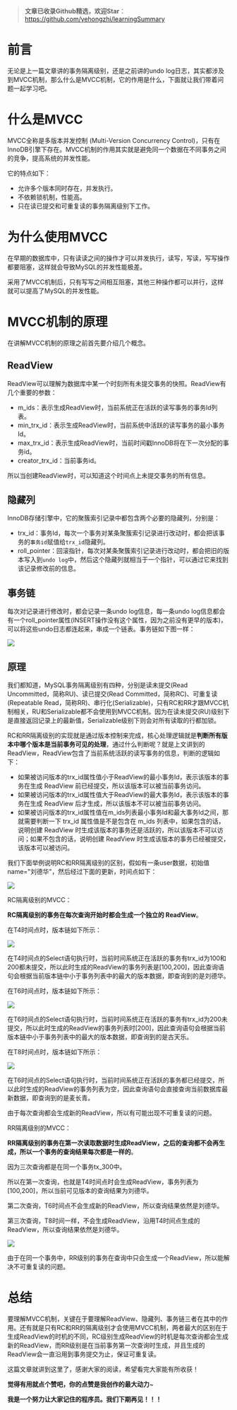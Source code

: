 > **文章已收录Github精选，欢迎Star**：https://github.com/yehongzhi/learningSummary

# 前言

无论是上一篇文章讲的事务隔离级别，还是之前讲的undo log日志，其实都涉及到MVCC机制，那么什么是MVCC机制，它的作用是什么，下面就让我们带着问题一起学习吧。

# 什么是MVCC

MVCC全称是多版本并发控制 (Multi-Version Concurrency Control)，只有在InnoDB引擎下存在。MVCC机制的作用其实就是避免同一个数据在不同事务之间的竞争，提高系统的并发性能。

它的特点如下：

- 允许多个版本同时存在，并发执行。
- 不依赖锁机制，性能高。
- 只在读已提交和可重复读的事务隔离级别下工作。

# 为什么使用MVCC

在早期的数据库中，只有读读之间的操作才可以并发执行，读写，写读，写写操作都要阻塞，这样就会导致MySQL的并发性能极差。

采用了MVCC机制后，只有写写之间相互阻塞，其他三种操作都可以并行，这样就可以提高了MySQL的并发性能。

# MVCC机制的原理

在讲解MVCC机制的原理之前首先要介绍几个概念。

## ReadView

ReadView可以理解为数据库中某一个时刻所有未提交事务的快照。ReadView有几个重要的参数：

- m_ids：表示生成ReadView时，当前系统正在活跃的读写事务的事务Id列表。
- min_trx_id：表示生成ReadView时，当前系统中活跃的读写事务的最小事务Id。
- max_trx_id：表示生成ReadView时，当前时间戳InnoDB将在下一次分配的事务id。
- creator_trx_id：当前事务id。

所以当创建ReadView时，可以知道这个时间点上未提交事务的所有信息。

## 隐藏列

InnoDB存储引擎中，它的聚簇索引记录中都包含两个必要的隐藏列，分别是：

- trx_id：事务Id，每次一个事务对某条聚簇索引记录进行改动时，都会把该事务的`事务id`赋值给`trx_id`隐藏列。
- roll_pointer：回滚指针，每次对某条聚簇索引记录进行改动时，都会把旧的版本写入到`undo log`中，然后这个隐藏列就相当于一个指针，可以通过它来找到该记录修改前的信息。

## 事务链

每次对记录进行修改时，都会记录一条undo log信息，每一条undo log信息都会有一个roll_pointer属性(INSERT操作没有这个属性，因为之前没有更早的版本)，可以将这些undo日志都连起来，串成一个链表。事务链如下图一样：

![](img/mysql_mvvc_01.png)

## 原理

我们都知道，MySQL事务隔离级别有四种，分别是读未提交(Read Uncommitted，简称RU)、读已提交(Read Committed，简称RC)、可重复读(Repeatable Read，简称RR)、串行化(Serializable)，只有RC和RR才跟MVCC机制相关，RU和Serializable都不会使用到MVCC机制。因为在读未提交(RU)级别下是直接返回记录上的最新值，Serializable级别下则会对所有读取的行都加锁。

RC和RR隔离级别的实现就是通过版本控制来完成，核心处理逻辑就是**判断所有版本中哪个版本是当前事务可见的处理**，通过什么判断呢？就是上文讲到的ReadView，ReadView包含了当前系统活跃的读写事务的信息，判断的逻辑如下：

- 如果被访问版本的trx_id属性值小于ReadView的最小事务Id，表示该版本的事务在生成 ReadView 前已经提交，所以该版本可以被当前事务访问。
- 如果被访问版本的trx_id属性值大于ReadView的最大事务Id，表示该版本的事务在生成 ReadView 后才生成，所以该版本不可以被当前事务访问。
- 如果被访问版本的trx_id属性值在m_ids列表最小事务Id和最大事务Id之间，那就需要判断一下 trx_id 属性值是不是包含在 m_ids 列表中，如果包含的话，说明创建 ReadView 时生成该版本的事务还是活跃的，所以该版本不可以访问；如果不包含的话，说明创建 ReadView 时生成该版本的事务已经被提交，该版本可以被访问。

我们下面举例说明RC和RR隔离级别的区别，假如有一条user数据，初始值name="刘德华"，然后经过下面的更新，时间点如下：

![](img/mysql_mvvc_02.png)

RC隔离级别的MVCC：

**RC隔离级别的事务在每次查询开始时都会生成一个独立的 ReadView**。

在T4时间点时，版本链如下所示：

![](img/mysql_mvvc_03.png)

在T4时间点的Select语句执行时，当前时间系统正在活跃的事务有trx_id为100和200都未提交，所以此时生成的ReadView的事务列表是[100,200]，因此查询语句会根据当前版本链中小于事务列表中的最大的版本数据，即查询到的是刘德华。

在T6时间点时，版本链如下所示：

![](img/mysql_mvvc_04.png)

在T6时间点的Select语句执行时，当前时间系统正在活跃的事务有trx_id为200未提交，所以此时生成的ReadView的事务列表时[200]，因此查询语句会根据当前版本链中小于事务列表中的最大的版本数据，即查询到的是古天乐。

在T8时间点时，版本链如下所示：

![](img/mysql_mvvc_05.png)

在T6时间点的Select语句执行时，当前时间系统正在活跃的事务都已经提交，所以此时生成的ReadView的事务列表为空，因此查询语句会直接查询当前数据库最新数据，即查询到的是麦长青。

由于每次查询都会生成新的ReadView，所以有可能出现不可重复读的问题。

RR隔离级别的MVCC：

**RR隔离级别的事务在第一次读取数据时生成ReadView，之后的查询都不会再生成，所以一个事务的查询结果每次都是一样的**。

因为三次查询都是在同一个事务tx_300中。

所以在第一次查询，也就是T4时间点时会生成ReadView，事务列表为[100,200]，所以当前可见版本的查询结果为刘德华。

第二次查询，T6时间点不会生成新的ReadView，所以查询结果依然是刘德华。

第三次查询，T8时间一样，不会生成ReadView，沿用T4时间点生成的ReadView，所以查询结果依然是刘德华。

![](img/mysql_mvvc_06.png)

由于在同一个事务中，RR级别的事务在查询中只会生成一个ReadView，所以能解决不可重复读的问题。

# 总结

要理解MVCC机制，关键在于要理解ReadView、隐藏列、事务链三者在其中的作用。还有就是只有RC和RR的隔离级别才会使用MVCC机制，两者最大的区别在于生成ReadView的时机的不同，RC级别生成ReadView的时机是每次查询都会生成新的ReadView，而RR级别是在当前事务第一次查询时生成，并且生成的ReadView会一直沿用到事务提交为止，保证可重复读。

这篇文章就讲到这里了，感谢大家的阅读，希望看完大家能有所收获！

**觉得有用就点个赞吧，你的点赞是我创作的最大动力**~

**我是一个努力让大家记住的程序员。我们下期再见！！！**
